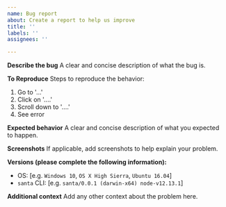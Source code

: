 ```yaml
---
name: Bug report
about: Create a report to help us improve
title: ''
labels: ''
assignees: ''

---
```


**Describe the bug**
A clear and concise description of what the bug is.

**To Reproduce**
Steps to reproduce the behavior:

1. Go to '...'
2. Click on '....'
3. Scroll down to '....'
4. See error

**Expected behavior**
A clear and concise description of what you expected to happen.

**Screenshots**
If applicable, add screenshots to help explain your problem.

**Versions (please complete the following information):**

- OS: [e.g. `Windows 10`, `OS X High Sierra`, `Ubuntu 16.04`]
- `santa` CLI: [e.g. `santa/0.0.1 (darwin-x64) node-v12.13.1`]

**Additional context**
Add any other context about the problem here.
